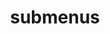 ---
layout: page
title: submenus
nav: true
dropdown: true
children: 
    - title: Publications
      permalink: /publications/
    - title: divider
    - title: projects
      permalink: /projects/
---
